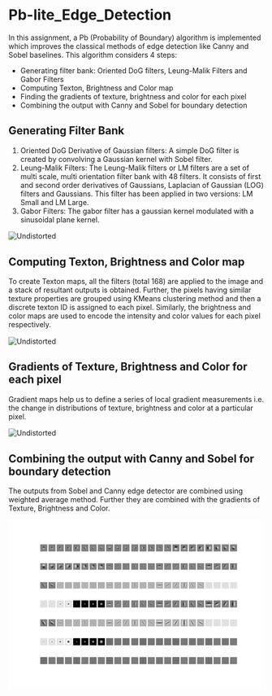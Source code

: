 # Pb-lite_Edge_Detection

In this assignment, a Pb (Probability of Boundary) algorithm is implemented which improves the classical methods of edge detection like Canny and Sobel baselines. This algorithm considers 4 steps:
- Generating filter bank: Oriented DoG filters, Leung-Malik Filters and Gabor Filters
- Computing Texton, Brightness and Color map
- Finding the gradients of texture, brightness and color for each pixel
- Combining the output with Canny and Sobel for boundary detection

## Generating Filter Bank
1. Oriented DoG Derivative of Gaussian filters: A simple DoG filter is created by convolving a Gaussian kernel with Sobel filter.
2. Leung-Malik Filters: The Leung-Malik filters or LM filters are a set of multi scale, multi orientation filter bank with 48 filters. It consists of first and second order derivatives of Gaussians, Laplacian of Gaussian (LOG) filters and Gaussians. This filter has been applied in two versions: LM Small and LM Large.
3. Gabor Filters: The gabor filter has a gaussian kernel modulated with a sinusoidal plane kernel.

<img src="Responses/Assets/Bg_1.png"  align="center" alt="Undistorted" width="500"/>

## Computing Texton, Brightness and Color map
To create Texton maps, all the filters (total 168) are applied to the image and a stack of resultant outputs is obtained. Further, the pixels having similar texture properties are grouped using KMeans clustering method and then a discrete texton ID is assigned to each pixel. Similarly, the brightness and color maps are used to encode the intensity and color values for each pixel respectively.

<img src="Responses/Assets/Bg_1.png"  align="center" alt="Undistorted" width="500"/>

## Gradients of Texture, Brightness and Color for each pixel
Gradient maps help us to define a series of local gradient measurements i.e. the change in distributions of texture, brightness and color at a particular pixel.

<img src="Responses/Assets/Bg_1.png"  align="center" alt="Undistorted" width="500"/>

## Combining the output with Canny and Sobel for boundary detection
The outputs from Sobel and Canny edge detector are combined using weighted average method. Further they are combined with the gradients of Texture, Brightness and Color.

<img src="Responses/Filters/Filter_Bank.png"  align="center" alt="Undistorted" width="500"/>
